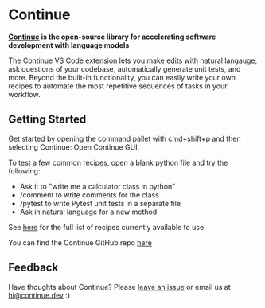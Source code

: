# Continue

**[Continue](https://continue.dev/docs) is the open-source library for accelerating software development with language models**

The Continue VS Code extension lets you make edits with natural langauge, ask questions of your codebase, automatically generate unit tests, and more. Beyond the built-in functionality, you can easily write your own recipes to automate the most repetitive sequences of tasks in your workflow.

## Getting Started

Get started by opening the command pallet with cmd+shift+p and then selecting Continue: Open Continue GUI.

To test a few common recipes, open a blank python file and try the following:

- Ask it to "write me a calculator class in python"
- /comment to write comments for the class
- /pytest to write Pytest unit tests in a separate file
- Ask in natural language for a new method

See [here](https://continue.dev/docs/docs/concepts/recipe) for the full list of recipes currently available to use.

You can find the Continue GitHub repo [here](https://github.com/continuedev/continue)

## Feedback

Have thoughts about Continue? Please [leave an issue](https://github.com/continuedev/continue/issues/new) or email us at hi@continue.dev :)
